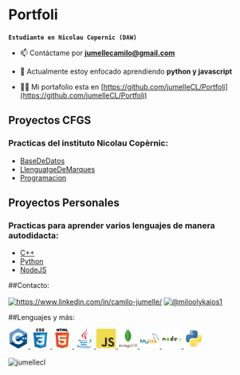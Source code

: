 # Portfoli
**` Estudiante en Nicolau Copernic (DAW) `**

- 📫 Contáctame por **jumellecamilo@gmail.com**


- 🌱 Actualmente estoy enfocado aprendiendo **python y javascript**

- 👨‍💻 Mi portafolio esta en [https://github.com/jumelleCL/Portfoli](https://github.com/jumelleCL/Portfoli)

## Proyectos CFGS 
### Practicas del instituto Nicolau Copèrnic:
- [BaseDeDatos](https://github.com/jumelleCL/Portfoli/tree/main/ProyectosCFGS/BaseDeDatos)
- [LlenguatgeDeMarques](https://github.com/jumelleCL/Portfoli/tree/main/ProyectosCFGS/LlenguatgeDeMarques)
- [Programacion](https://github.com/jumelleCL/Portfoli/tree/main/ProyectosCFGS/Programacio)

## Proyectos Personales
### Practicas para aprender varios lenguajes de manera autodidacta:
- [C++](https://github.com/jumelleCL/Portfoli/tree/main/ProyectosPersonales/Cpp)
- [Python](https://github.com/jumelleCL/Portfoli/tree/main/ProyectosPersonales/Python)
- [NodeJS](https://github.com/jumelleCL/Portfoli/tree/main/ProyectosPersonales/NodeJS)

##Contacto:
<p align="left">
<a href="https://linkedin.com/in/https://www.linkedin.com/in/camilo-jumelle/" target="blank"><img align="center" src="https://raw.githubusercontent.com/rahuldkjain/github-profile-readme-generator/master/src/images/icons/Social/linked-in-alt.svg" alt="https://www.linkedin.com/in/camilo-jumelle/" height="30" width="40" /></a>
<a href="https://www.hackerrank.com/@miloolykaios1" target="blank"><img align="center" src="https://raw.githubusercontent.com/rahuldkjain/github-profile-readme-generator/master/src/images/icons/Social/hackerrank.svg" alt="@miloolykaios1" height="30" width="40" /></a>
</p>

##Lenguajes y más:
<p align="left"> <a href="https://www.w3schools.com/cpp/" target="_blank" rel="noreferrer"> <img src="https://raw.githubusercontent.com/devicons/devicon/master/icons/cplusplus/cplusplus-original.svg" alt="cplusplus" width="40" height="40"/> </a> <a href="https://www.w3schools.com/css/" target="_blank" rel="noreferrer"> <img src="https://raw.githubusercontent.com/devicons/devicon/master/icons/css3/css3-original-wordmark.svg" alt="css3" width="40" height="40"/> </a> <a href="https://www.w3.org/html/" target="_blank" rel="noreferrer"> <img src="https://raw.githubusercontent.com/devicons/devicon/master/icons/html5/html5-original-wordmark.svg" alt="html5" width="40" height="40"/> </a> <a href="https://www.java.com" target="_blank" rel="noreferrer"> <img src="https://raw.githubusercontent.com/devicons/devicon/master/icons/java/java-original.svg" alt="java" width="40" height="40"/> </a> <a href="https://developer.mozilla.org/en-US/docs/Web/JavaScript" target="_blank" rel="noreferrer"> <img src="https://raw.githubusercontent.com/devicons/devicon/master/icons/javascript/javascript-original.svg" alt="javascript" width="40" height="40"/> </a> <a href="https://www.mongodb.com/" target="_blank" rel="noreferrer"> <img src="https://raw.githubusercontent.com/devicons/devicon/master/icons/mongodb/mongodb-original-wordmark.svg" alt="mongodb" width="40" height="40"/> </a> <a href="https://www.mysql.com/" target="_blank" rel="noreferrer"> <img src="https://raw.githubusercontent.com/devicons/devicon/master/icons/mysql/mysql-original-wordmark.svg" alt="mysql" width="40" height="40"/> </a> <a href="https://nodejs.org" target="_blank" rel="noreferrer"> <img src="https://raw.githubusercontent.com/devicons/devicon/master/icons/nodejs/nodejs-original-wordmark.svg" alt="nodejs" width="40" height="40"/> </a> <a href="https://www.python.org" target="_blank" rel="noreferrer"> <img src="https://raw.githubusercontent.com/devicons/devicon/master/icons/python/python-original.svg" alt="python" width="40" height="40"/> </a> </p>

<p><img align="center" src="https://github-readme-stats.vercel.app/api/top-langs?username=jumellecl&show_icons=true&locale=en&layout=compact" alt="jumellecl" /></p>

